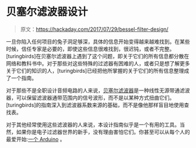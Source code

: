 # 贝塞尔滤波器设计

> 原文：<https://hackaday.com/2017/07/29/bessel-filter-design/>

一旦你陷入任何项目的兔子洞足够深，具体的信息开始变得越来越难找到。在某些时候，信任专家是必要的，即使这些信息很难找到，很迟钝，或者不完整。[turingbirds]在贝塞尔滤波器上遇到了这个问题，即关于它们的所有信息都分散在网络和教科书中。对于那些对这些特殊的过滤器有困难的人，或者只是想了解更多关于它们的知识的人，[turingbirds]已经把他所掌握的关于它们的所有信息整理成了一个指南。

对于那些不是全职设计音频电路的人来说，[贝塞尔滤波器](https://en.wikipedia.org/wiki/Bessel_filter)是一种线性无源带通滤波器，可以保留滤波器通带范围内的信号波形，而不是以某种方式扭曲它们。[turingbirds]的指南深入到滤波器系数来源的基础，而不是像他那样盲目地使用查找表。

对于其他经常使用这些滤波器的人来说，本设计指南似乎是一个有用的工具。当然，如果你是电子过滤器世界的新手，没有理由害怕它们。你甚至可以从每个人的最爱开始:[一个 Arduino](http://hackaday.com/2016/08/28/filtering-noisy-data-with-an-arduino/) 。